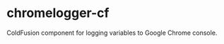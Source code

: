 chromelogger-cf
===============

ColdFusion component for logging variables to Google Chrome console.